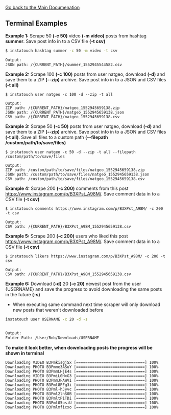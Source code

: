 [Go back to the Main Documenation](https://github.com/drawrowfly/instagram-scraper)

## Terminal Examples

**Example 1:**
Scrape 50 **(-c 50)** video **(-m video)** posts from hashtag **summer**. Save post info in to a CSV file **(-t csv)**

```sh
$ instatouch hashtag summer -c 50 -m video -t csv

Output:
JSON path: /{CURRENT_PATH}/summer_1552945544582.csv
```

**Example 2:**
Scrape 100 **(-c 100)** posts from user natgeo, download **(-d)** and save them to a ZIP **(--zip)** archive. Save post info in to a JSON and CSV files **(-t all)**

```
$ instatouch user natgeo -c 100 -d --zip -t all

Output:
ZIP path: /{CURRENT_PATH}/natgeo_1552945659138.zip
JSON path: /{CURRENT_PATH}/natgeo_1552945659138.json
CSV path: /{CURRENT_PATH}/natgeo_1552945659138.csv
```

**Example 3:**
Scrape 50 **(-c 50)** posts from user natgeo, download **(-d)** and save them to a ZIP **(--zip)** archive. Save post info in to a JSON and CSV files **(-t all)**. Save all files to a custom path **(--filepath /custom/path/to/save/files)**

```
$ instatouch user natgeo -c 50 -d --zip -t all --filepath /custom/path/to/save/files

Output:
ZIP path: /custom/path/to/save/files/natgeo_1552945659138.zip
JSON path: /custom/path/to/save/files/natgeo_1552945659138.json
CSV path: /custom/path/to/save/files/natgeo_1552945659138.csv
```

**Example 4:**
Scrape 200 **(-c 200)** comments from this post https://www.instagram.com/p/B3XPst_A98M/. Save comment data in to a CSV file **(-t csv)**

```
$ instatouch comments https://www.instagram.com/p/B3XPst_A98M/ -c 200 -t csv

Output:
CSV path: /{CURRENT_PATH}/B3XPst_A98M_1552945659138.csv
```

**Example 5:**
Scrape 200 **(-c 200)** users who liked this post https://www.instagram.com/p/B3XPst_A98M/. Save comment data in to a CSV file **(-t csv)**

```
$ instatouch likers https://www.instagram.com/p/B3XPst_A98M/ -c 200 -t csv

Output:
CSV path: /{CURRENT_PATH}/B3XPst_A98M_1552945659138.csv
```

**Example 6:**
Download **(-d)** 20 **(-c 20)** newest post from the user {USERNAME} and save the progress to avoid downloading the same posts in the future **(-s)**

-   When executing same command next time scraper will only download new posts that weren't downloaded before

```sh
instatouch user USERNAME -c 20 -d -s


Output:
Folder Path: /User/Bob/Downloads/USERNAME
```

**To make it look better, when downloading posts the progress will be shown in terminal**

```
Downloading VIDEO B3PmkisgjSx [==============================] 100%
Downloading PHOTO B3Pmme3ASuY [==============================] 100%
Downloading PHOTO B3PmmLHjE4s [==============================] 100%
Downloading VIDEO B3PmiL0HxG3 [==============================] 100%
Downloading PHOTO B3PmmJFAWVI [==============================] 100%
Downloading PHOTO B3Pml8PFg3i [==============================] 100%
Downloading PHOTO B3Pml-hJyvc [==============================] 100%
Downloading PHOTO B3Pml2lnS0B [==============================] 100%
Downloading PHOTO B3PmltPiTDi [==============================] 100%
Downloading PHOTO B3Pml05osiU [==============================] 100%
Downloading PHOTO B3Pmlmficxo [==============================] 100%
```
